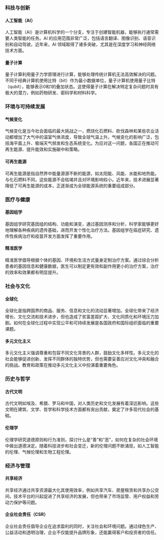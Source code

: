 ### 科技与创新

#### 人工智能（AI）
人工智能（AI）是计算机科学的一个分支，专注于创建智能机器，能够执行通常需要人类智能的任务。AI 的应用范围非常广泛，包括语言翻译、图像识别、语音识别和自动驾驶。近年来，AI 领域取得了诸多突破，尤其是在深度学习和神经网络技术方面。

#### 量子计算
量子计算利用量子力学原理进行计算，能够处理传统计算机无法高效解决的问题。不同于经典计算机使用比特（bit）作为最小数据单位，量子计算机使用量子比特（qubit），能够表示0和1的叠加状态。这使得量子计算在解决特定复杂问题时具有极大的潜力，例如药物研发、密码学和材料科学。

### 环境与可持续发展

#### 气候变化
气候变化是当今社会面临的最大挑战之一，燃烧化石燃料、砍伐森林和某些农业活动都增加了大气中的温室气体浓度，导致全球气温上升。气候变化的影响广泛，包括海平面上升、极端天气频发和生态系统变化。为应对这一问题，各国正在推动可再生能源、提升能效和实施碳中和策略。

#### 可再生能源
可再生能源是指自然界中能量源源不断的能源，如太阳能、风能、水能和地热能。与化石燃料不同，这些能源不会枯竭并且对环境影响较小。近年来，技术进展显著降低了可再生能源的成本，正逐渐成为全球能源系统的重要组成部分。

### 医疗与健康

#### 基因组学
基因组学研究基因组的结构、功能和演变，通过基因测序和分析，科学家能够更好地理解各种疾病的遗传基础，进而开发个性化治疗方法。基因组学在癌症研究、遗传性疾病治疗和疫苗开发方面发挥了重要作用。

#### 精准医学
精准医学倡导根据个体的基因、环境和生活方式量身定制治疗方案。通过综合分析患者的基因信息和健康数据，医生可以制定更有效和副作用更小的治疗方案，治疗的效率和效果都有明显提升。

### 社会与文化

#### 全球化
全球化是指跨国界的商品、服务、信息和文化的流动显著增加。全球化带来了经济增长、文化交流和技术进步，但也造成了贫富差距扩大、文化同质化和环境压力加剧。如何在全球化过程中实现公平和可持续发展是各国政府和国际组织面临的重要课题。

#### 多元文化主义
多元文化主义强调尊重和包容不同文化背景的人群，鼓励文化多样性。多元文化的社会能够促进创新、发挥不同群体的独特优势，但也需要妥善应对文化冲突和融合的挑战。教育和政策在推动多元文化主义中扮演着重要角色。

### 历史与哲学

#### 古代文明
古代文明如埃及、希腊、罗马和中国，对人类历史和文化发展有着深远影响。这些文明在建筑、文学、哲学和科学技术方面都有突出贡献，奠定了许多现代社会的基础。

#### 伦理学
伦理学研究道德原则和行为准则，探讨什么是“善”和“恶”，如何在复杂的社会环境中做出道德决定。随着科技进步和社会变迁，新的伦理问题不断涌现，如人工智能的伦理、气候伦理和生物工程伦理。

### 经济与管理

#### 共享经济
共享经济通过共享资源最大化其使用效率，例如共享汽车、房屋租赁和共享办公空间。技术平台的兴起促进了共享经济的发展，但也带来了市场监管、用户权益和劳动力保护等问题。

#### 企业社会责任（CSR）
企业社会责任倡导企业在追求盈利的同时，关注社会和环境问题。通过绿色生产、公益活动和透明治理，企业不仅能提升品牌形象，还能赢得客户和投资者的信任。
